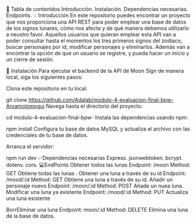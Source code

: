 
📝​ Tabla de contenidos
Introducción.
Instalación.
Dependencias necesarias.
Endpoints.
💡​ Introducción
En este repositorio puedes encontrar un proyecto que nos proporciona una API REST para poder emplear una base de datos de los signos lunares, cómo nos afecta y de qué manera debemos utilizarlo a neustro favor. Aquellos usuarios que quieran emplear esta API van a poder consultar hasta el momentos los tres primeros signos del zodiaco, buscar personajes por id, modificar personajes y eliminarlos. Además van a encontrar la opción de que un usuario se registre, y pueda hacer un inicio y un cierre de sesión.

​🔧​ ​​Instalación
Para ejecutar el backend de la API de Moon Sign de manera local, siga los siguientes pasos:

Clona este repositorio en tu local:

git clone https://github.com/Adalab/modulo-4-evaluacion-final-bpw-Aroamolomogui
Navega hasta el directorio del proyecto:

cd modulo-4-evaluacion-final-bpw-
Instala las dependencias usando npm:

npm install
Configura tu base de datos MySQL y actualiza el archivo con las credenciales de tu base de datos.

Arranca el servidor:

npm run dev
✅Dependencias necesarias
Express.
jsonwebtoken.
bcrypt.
dotenv.
cors.
💻​EndPoints
Obtener todos las lunas
Endpoint: /moon
Method: GET
Obtiene todas las lunas .
Obtener una luna a través de su id
Endpoint: /mood/:id
Method: GET
Obtiene una luna a través de su id.
Añadir un personaje nuevo
Endpoint: /moon/:id
Method: POST
Añade un nuea luna.
Modificar una luna ya existente
Endpoint: /mood/:id
Method: PUT
Actualiza una luna existente 

BorrEliminar una luna
Endpoint: moon/:id
Method: DELETE
Elimina una luna de la base de datos.
